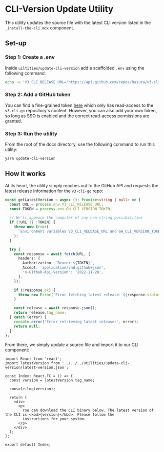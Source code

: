 # CLI-Version Update Utility

This utility updates the source file with the latest CLI version listed in the `_install-the-cli.mdx` component.

## Set-up

### Step 1: Create a .env

Inside `uiltities/update-cli-version` add a scaffolded `.env` using the following command:

```sh
echo -e 'V3_CLI_RELEASE_URL="https://api.github.com/repos/hasura/v3-cli-go/releases/latest"\nGH_CLI_VERSION_TOKEN=' > .env
```

### Step 2: Add a GitHub token

You can find a fine-grained token [here](https://share.1password.com/s#bMnGGz-A9E7zA0goYR5XlYaHRX0tHJEH97LMqev5oWI)
which only has read-access to the `v3-cli-go` repository's content. However, you can also add your own token, so long as
SSO is enabled and the correct read-access permissions are granted.

### Step 3: Run the utility

From the root of the docs directory, use the following command to run this utility:

```sh
yarn update-cli-version
```

## How it works

At its heart, the utility simply reaches out to the GitHub API and requests the latest release information for the
`v3-cli-go` repo:

```ts
const getLatestVersion = async (): Promise<string | null> => {
  const URL = process.env.V3_CLI_RELEASE_URL;
  const TOKEN = process.env.GH_CLI_VERSION_TOKEN;

  // We'll appease the compiler of any non-string possibilities
  if (!URL || !TOKEN) {
    throw new Error(
      `Environment variables V3_CLI_RELEASE_URL and GH_CLI_VERSION_TOKEN must be defined in this utility's .env`
    );
  }

  try {
    const response = await fetch(URL, {
      headers: {
        Authorization: `Bearer ${TOKEN}`,
        Accept: 'application/vnd.github+json',
        'X-Github-Api-Version': '2022-11-28',
      },
    });

    if (!response.ok) {
      throw new Error(`Error fetching latest release: ${response.statusText}`);
    }

    const release = await response.json();
    return release.tag_name;
  } catch (error) {
    console.error('Error retrieving latest release:', error);
    return null;
  }
};
```

From there, we simply update a source file and import it to our CLI component:

```tsx
import React from 'react';
import latestVersion from '../../../utilities/update-cli-version/latest-version.json';

const Index: React.FC = () => {
  const version = latestVersion.tag_name;

  console.log(version);

  return (
    <div>
      <p>
        You can download the CLI binary below. The latest version of the CLI is <kbd>{version}</kbd>. Please follow the
        instructions for your system.
      </p>
    </div>
  );
};

export default Index;
```
